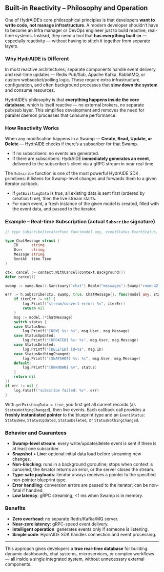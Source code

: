 ## Built-in Reactivity – Philosophy and Operation

One of HydrAIDE’s core philosophical principles is that developers **want to write code, not manage infrastructure**. A modern developer shouldn’t have to become an infra manager or DevOps engineer just to build reactive, real-time systems. Instead, they need a tool that **has everything built-in** — especially reactivity — without having to stitch it together from separate layers.

### Why HydrAIDE is Different

In most reactive architectures, separate components handle event delivery and real-time updates — Redis Pub/Sub, Apache Kafka, RabbitMQ, or custom websocket/polling logic. These require extra infrastructure, configuration, and often background processes that **slow down the system** and consume resources.

HydrAIDE’s philosophy is that **everything happens inside the core database**, which is itself reactive — no external brokers, no separate pub/sub layer. This simplifies development and removes the need for parallel daemon processes that consume performance.

### How Reactivity Works

When any modification happens in a Swamp — **Create, Read, Update, or Delete** — HydrAIDE checks if there’s a subscriber for that Swamp.

* If no subscribers: no events are generated.
* If there are subscribers: HydrAIDE **immediately generates an event**, delivered to the subscriber’s client via a gRPC stream in near real time.

The `Subscribe` function is one of the most powerful HydrAIDE SDK primitives: it listens for Swamp-level changes and forwards them to a given iterator callback.

* If `getExistingData` is true, all existing data is sent first (ordered by creation time), then the live stream starts.
* For each event, a fresh instance of the given model is created, filled with the event data, and passed to the iterator.

### Example – Real-time Subscription (actual `Subscribe` signature)

```go
// type SubscribeIteratorFunc func(model any, eventStatus EventStatus, err error) error

type ChatMessage struct {
    ID      string
    User    string
    Message string
    SentAt  time.Time
}

ctx, cancel := context.WithCancel(context.Background())
defer cancel()

swamp := name.New().Sanctuary("chat").Realm("messages").Swamp("room-42")

err := h.Subscribe(ctx, swamp, true, ChatMessage{}, func(model any, status EventStatus, iterErr error) error {
    if iterErr != nil {
        log.Printf("stream/convert error: %v", iterErr)
        return nil
    }
    msg := model.(*ChatMessage)
    switch status {
    case StatusNew:
        log.Printf("[NEW] %s: %s", msg.User, msg.Message)
    case StatusUpdated:
        log.Printf("[UPDATED] %s: %s", msg.User, msg.Message)
    case StatusDeleted:
        log.Printf("[DELETED] id=%s", msg.ID)
    case StatusNothingChanged:
        log.Printf("[SNAPSHOT] %s: %s", msg.User, msg.Message)
    default:
        log.Printf("[UNKNOWN] %v", status)
    }
    return nil
})
if err != nil {
    log.Fatalf("subscribe failed: %v", err)
}
```

With `getExistingData = true`, you first get all current records (as `StatusNothingChanged`), then live events. Each callback call provides a **freshly instantiated pointer** to the blueprint type and an `EventStatus`: `StatusNew`, `StatusUpdated`, `StatusDeleted`, or `StatusNothingChanged`.

### Behavior and Guarantees

* **Swamp-level stream**: every write/update/delete event is sent if there is at least one subscriber.
* **Snapshot + Live**: optional initial data load before streaming new changes.
* **Non-blocking**: runs in a background goroutine; stops when context is canceled, the iterator returns an error, or the server closes the stream.
* **Type-safe payloads**: iterator always receives a pointer to the specified non-pointer blueprint type.
* **Error handling**: conversion errors are passed to the iterator; can be non-fatal if handled.
* **Low latency**: gRPC streaming; <1 ms when Swamp is in memory.

### Benefits

* **Zero overhead**: no separate Redis/Kafka/MQ server.
* **Near-zero latency**: gRPC-speed event delivery.
* **Intelligent operation**: generates events only if someone is listening.
* **Simple code**: HydrAIDE SDK handles connection and event processing.

---

This approach gives developers a **true real-time database** for building dynamic dashboards, chat systems, microservices, or complex workflows — all inside a single integrated system, without unnecessary external components.
